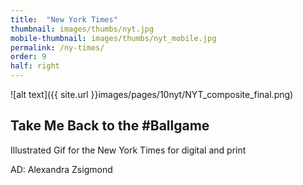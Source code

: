 ```yaml
---
title:  "New York Times"
thumbnail: images/thumbs/nyt.jpg
mobile-thumbnail: images/thumbs/nyt_mobile.jpg
permalink: /ny-times/
order: 9
half: right
---
```


![alt text]({{ site.url }}images/pages/10nyt/NYT_composite_final.png)

## Take Me Back to the #Ballgame

Illustrated Gif for the New York Times
for digital and print 

AD: Alexandra Zsigmond
